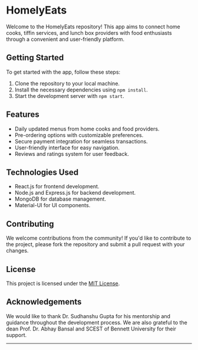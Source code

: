 
# HomelyEats

Welcome to the HomelyEats repository! This app aims to connect home cooks, tiffin services, and lunch box providers with food enthusiasts through a convenient and user-friendly platform.

## Getting Started

To get started with the app, follow these steps:

1. Clone the repository to your local machine.
2. Install the necessary dependencies using `npm install`.
3. Start the development server with `npm start`.

## Features

- Daily updated menus from home cooks and food providers.
- Pre-ordering options with customizable preferences.
- Secure payment integration for seamless transactions.
- User-friendly interface for easy navigation.
- Reviews and ratings system for user feedback.

## Technologies Used

- React.js for frontend development.
- Node.js and Express.js for backend development.
- MongoDB for database management.
- Material-UI for UI components.

## Contributing

We welcome contributions from the community! If you'd like to contribute to the project, please fork the repository and submit a pull request with your changes.

## License

This project is licensed under the [MIT License](LICENSE).

## Acknowledgements

We would like to thank Dr. Sudhanshu Gupta for his mentorship and guidance throughout the development process. We are also grateful to the dean Prof. Dr. Abhay Bansal and SCEST of Bennett University for their support.

---
